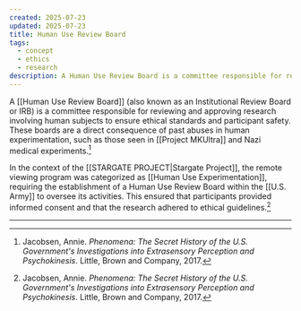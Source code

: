 ```yaml
---
created: 2025-07-23
updated: 2025-07-23
title: Human Use Review Board
tags:
  - concept
  - ethics
  - research
description: A Human Use Review Board is a committee responsible for reviewing and approving research involving human subjects to ensure ethical standards and participant safety.
---
```


A [[Human Use Review Board]] (also known as an Institutional Review Board or IRB) is a committee responsible for reviewing and approving research involving human subjects to ensure ethical standards and participant safety. These boards are a direct consequence of past abuses in human experimentation, such as those seen in [[Project MKUltra]] and Nazi medical experiments.[^1]

In the context of the [[STARGATE PROJECT|Stargate Project]], the remote viewing program was categorized as [[Human Use Experimentation]], requiring the establishment of a Human Use Review Board within the [[U.S. Army]] to oversee its activities. This ensured that participants provided informed consent and that the research adhered to ethical guidelines.[^1]

---

[^1]: Jacobsen, Annie. *Phenomena: The Secret History of the U.S. Government's Investigations into Extrasensory Perception and Psychokinesis*. Little, Brown and Company, 2017.
